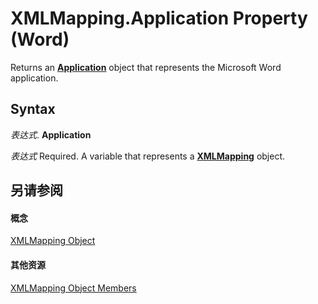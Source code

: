 
# XMLMapping.Application Property (Word)

Returns an  **[Application](d1cf6f8f-4e88-bf01-93b4-90a83f79cb44.md)** object that represents the Microsoft Word application.


## Syntax

 _表达式_. **Application**

 _表达式_ Required. A variable that represents a **[XMLMapping](cf76802b-f93d-0f3b-4936-ca357a7d7ff8.md)** object.


## 另请参阅


#### 概念


[XMLMapping Object](cf76802b-f93d-0f3b-4936-ca357a7d7ff8.md)
#### 其他资源


[XMLMapping Object Members](http://msdn.microsoft.com/library/8fb27e7a-1d02-4754-87ca-f117cc67cdff%28Office.15%29.aspx)
